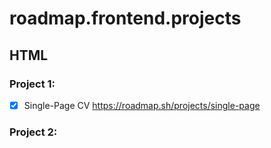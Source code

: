 # roadmap.frontend.projects

## HTML 
### Project 1:
- [x] Single-Page CV https://roadmap.sh/projects/single-page

### Project 2:

